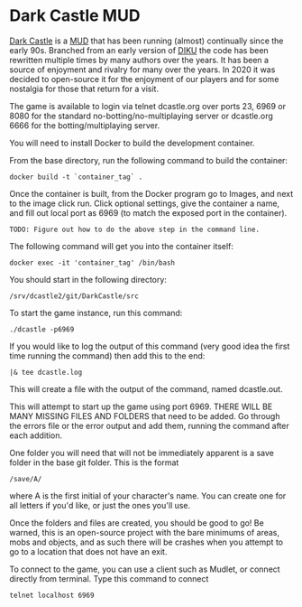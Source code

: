 # Dark Castle MUD

[Dark Castle](http://www.dcastle.org/) is a [MUD](https://en.wikipedia.org/wiki/MUD) that has been running (almost) continually since the early 90s.  Branched from an early version of [DIKU](https://en.wikipedia.org/wiki/DikuMUD) the code has been rewritten multiple times by many authors over the years.  It has been a source of enjoyment and rivalry for many over the years.  In 2020 it was decided to open-source it for the enjoyment of our players and for some nostalgia for those that return for a visit.

The game is available to login via telnet dcastle.org over ports 23, 6969 or 8080 for the standard no-botting/no-multiplaying server or dcastle.org 6666 for the botting/multiplaying server.


You will need to install Docker to build the development container.

From the base directory, run the following command to build the container: 

```
docker build -t `container_tag` .
```

Once the container is built, from the Docker program go to Images, and next to the image click run. Click optional settings, give the container a name, and fill out local port as 6969 (to match the exposed port in the container).

```
TODO: Figure out how to do the above step in the command line.
```

The following command will get you into the container itself: 

```
docker exec -it 'container_tag' /bin/bash
```

You should start in the following directory: 
```
/srv/dcastle2/git/DarkCastle/src
```

To start the game instance, run this command:

```
./dcastle -p6969
```
If you would like to log the output of this command (very good idea the first time running the command) then add this to the end:

```
|& tee dcastle.log
```
This will create a file with the output of the command, named dcastle.out.

This will attempt to start up the game using port 6969. THERE WILL BE MANY MISSING FILES AND FOLDERS that need to be added. Go through the errors file or the error output and add them, running the command after each addition.

One folder you will need that will not be immediately apparent is a save folder in the base git folder. This is the format

```
/save/A/
```

where A is the first initial of your character's name. You can create one for all letters if you'd like, or just the ones you'll use.

Once the folders and files are created, you should be good to go! Be warned, this is an open-source project with the bare minimums of areas, mobs and objects, and as such there will be crashes when you attempt to go to a location that does not have an exit.

To connect to the game, you can use a client such as Mudlet, or connect directly from terminal. Type this command to connect
```
telnet localhost 6969
```